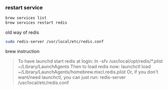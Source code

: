 ### restart service

```bash
brew services list
brew services restart redis
```

old way of redis

```bash
sudo redis-server /usr/local/etc/redis.conf
```

brew instruction


>  To have launchd start redis at login:
>      ln -sfv /usr/local/opt/redis/*.plist ~/Library/LaunchAgents
>  Then to load redis now:
>      launchctl load ~/Library/LaunchAgents/homebrew.mxcl.redis.plist
>  Or, if you don't want/need launchctl, you can just run:
>      redis-server /usr/local/etc/redis.conf
    
    


